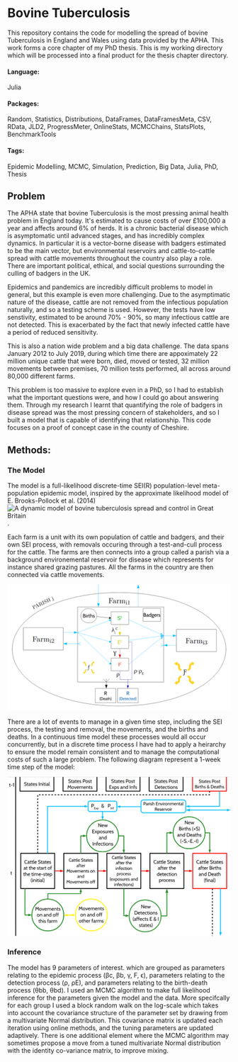 # Bovine Tuberculosis

This repository contains the code for modelling the spread of bovine Tuberculosis in England and Wales using data provided by the APHA. This work forms a core chapter of my PhD thesis. This is my working directory which will be processed into a final product for the thesis chapter directory.

#### Language:
Julia

#### Packages:
Random, Statistics, Distributions, DataFrames, DataFramesMeta, CSV, RData, JLD2, ProgressMeter, OnlineStats, MCMCChains, StatsPlots, BenchmarkTools

#### Tags:
Epidemic Modelling, MCMC, Simulation, Prediction, Big Data, Julia, PhD, Thesis


## Problem

The APHA state that bovine Tuberculosis is the most pressing animal health problem in England today. It's estimated to cause costs of over £100,000 a year and affects around 6% of herds. It is a chronic bacterial disease which is asymptomatic until advanced stages, and has incredibly complex dynamics. In particular it is a vector-borne disease with badgers estimated to be the main vector, but environmental reservoirs and cattle-to-cattle spread with cattle movements throughout the country also play a role. There are important political, ethical, and social questions surrounding the culling of badgers in the UK.

Epidemics and pandemics are incredibly difficult problems to model in general, but this example is even more challenging. Due to the asymptimatic nature of the disease, cattle are not removed from the infectious population naturally, and so a testing scheme is used. However, the tests have low senstivity, estimated to be around 70% - 90%, so many infectious cattle are not detected. This is exacerbated by the fact that newly infected cattle have a period of reduced sensitivity.

This is also a nation wide problem and a big data challenge. The data spans January 2012 to July 2019, during which time there are appoximately 22 million unique cattle that were born, died, moved or tested, 32 million movements between premises, 70 million tests performed, all across around 80,000 different farms.

This problem is too massive to explore even in a PhD, so I had to establish what the important questions were, and how I could go about answering them. Through my research I learnt that quantifying the role of badgers in disease spread was the most pressing concern of stakeholders, and so I built a model that is capable of identifying that relationship. This code focuses on a proof of concept case in the county of Cheshire.

## Methods:

### The Model

The model is a full-likelihood discrete-time SEI(R) population-level meta-population epidemic model, inspired by the approximate likelihood model of E. Brooks-Pollock et al. (2014) ![A dynamic model of bovine tuberculosis spread and control in Great Britain](https://pubmed.ncbi.nlm.nih.gov/25008532/).

Each farm is a unit with its own population of cattle and badgers, and their own SEI process, with removals occuring through a test-and-cull process for the cattle. The farms are then connects into a group called a parish via a background environemental reservoir for disease which represents for instance shared grazing pastures. All the farms in the country are then connected via cattle movements.

![Farm structure](images/bTB_Parish_Diagram.png)

There are a lot of events to manage in a given time step, including the SEI process, the testing and removal, the movements, and the births and deaths. In a continuous time model these processes would all occur concurrently, but in a discrete time process I have had to apply a heirarchy to ensure the model remain consistent and to manage the computational costs of such a large problem. The following diagram represent a 1-week time step of the model:

![Timestep](images/Model_Sim_Diagram.png)


### Inference

The model has 9 parameters of interest. which are grouped as parameters relating to the epidemic process (βc, βb, γ, F, ϵ), parameters relating to the detection process (ρ, ρE), and parameters relating to the birth-death process (θbb, θbd). I used an MCMC algorithm to make full likelihood inference for the parameters given the model and the data. More specifcally for each group I used a block random walk on the log-scale which takes into account the covariance structure of the parameter set by drawing from a multivariate Normal distribution. This covariance matrix is updated each iteration using online methods, and the tuning parameters are updated adaptively. There is one additional element where the MCMC algorithm may sometimes propose a move from a tuned multivariate Normal distribution with the identity co-variance matrix, to improve mixing.







